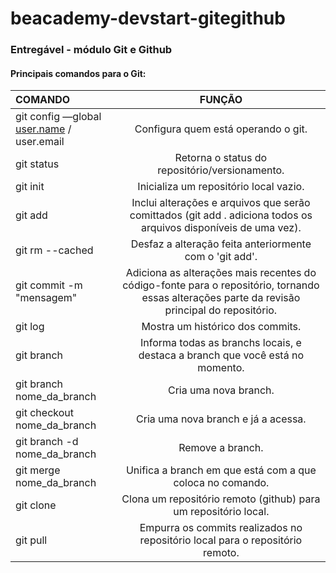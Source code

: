 # beacademy-devstart-gitegithub
### Entregável - módulo Git e Github

#### Principais comandos para o Git:



| COMANDO                                                      |                            FUNÇÃO                            |
| :----------------------------------------------------------- | :----------------------------------------------------------: |
| git config —global [user.name](http://user.name/) / user.email |             Configura quem está operando o git.              |
| git status                                                   |        Retorna o status do repositório/versionamento.        |
| git init                                                     |            Inicializa um repositório local vazio.            |
| git add <file>                                               | Inclui alterações e arquivos que serão comittados (git add . adiciona todos os arquivos disponíveis de uma vez). |
| git rm --cached                                              |   Desfaz a alteração feita anteriormente com o 'git add'.    |
| git commit -m "mensagem"                                     | Adiciona as alterações mais recentes do código-fonte para o repositório, tornando essas alterações parte da revisão principal do repositório. |
| git log                                                      |               Mostra um histórico dos commits.               |
| git branch                                                   | Informa todas as branchs locais, e destaca a branch que você está no momento. |
| git branch nome_da_branch                                    |                    Cria uma nova branch.                     |
| git checkout nome_da_branch                                  |             Cria uma nova branch e já a acessa.              |
| git branch -d nome_da_branch                                 |                       Remove a branch.                       |
| git merge nome_da_branch                                     |  Unifica a branch em que está com a que coloca no comando.   |
| git clone                                                    | Clona um repositório remoto (github) para um repositório local. |
| git pull                                                     | Empurra os commits realizados no repositório local para o repositório remoto. |

